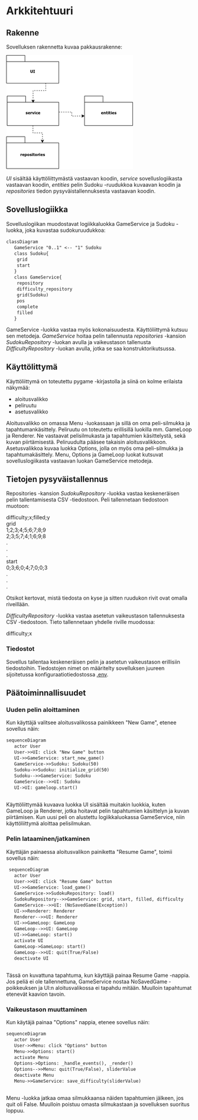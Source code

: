 # Arkkitehtuuri

## Rakenne

Sovelluksen rakennetta kuvaa pakkausrakenne:

![Pakkausrakenne](./Kuvat/Pakkausrakenne.drawio.png)

_UI_ sisältää käyttöliittymästä vastaavan koodin, _service_ sovelluslogiikasta vastaavan koodin, _entities_ pelin Sudoku -ruudukkoa kuvaavan koodin ja _repositories_ tiedon pysyväistallennuksesta vastaavan koodin.

## Sovelluslogiikka

Sovelluslogiikan muodostavat logiikkaluokka GameService ja Sudoku -luokka, joka kuvastaa sudokuruudukkoa:

```mermaid
classDiagram
   GameService "0..1" <-- "1" Sudoku
   class Sudoku{
    grid 
    start
   }
   class GameService{
    repository
    difficulty_repository
    grid(Sudoku)
    pos
    complete
    filled
   }

``` 
GameService -luokka vastaa myös kokonaisuudesta. Käyttöliittymä kutsuu sen metodeja. _GameService_ hoitaa pelin tallennusta _repositories_ -kansion _SudokuRepository_ -luokan avulla ja vaikeustason tallenusta _DifficultyRepository_ -luokan avulla, jotka se saa konstruktorikutsussa.

## Käyttölittymä

Käyttöliittymä on toteutettu pygame -kirjastolla ja siinä on kolme erilaista näkymää:
- aloitusvalikko
- peliruutu
- asetusvalikko 

Aloitusvalikko on omassa Menu -luokassaan ja sillä on oma peli-silmukka ja tapahtumankäsittely. Peliruutu on toteutettu erillisillä luokilla mm. GameLoop ja Renderer. Ne vastaavat pelisilmukasta ja tapahtumien käsittelystä, sekä kuvan piirtämisestä. Peliruudulta pääsee takaisin aloitusvalikkoon. Asetusvalikkoa kuvaa luokka Options, jolla on myös oma peli-silmukka ja tapahtumakäsittely. Menu, Options ja GameLoop luokat kutsuvat sovelluslogiikasta vastaavan luokan GameService metodeja.

## Tietojen pysyväistallennus

Repositories -kansion _SudokuRepository_ -luokka vastaa keskeneräisen pelin tallentamisesta CSV -tiedostoon. Peli tallennetaan tiedostoon muotoon:

difficulty;x;filled;y\
grid\
1;2;3;4;5;6;7;8;9\
2;3;5;7;4;1;6;9;8\
.\
.\
.\
start\
0;3;6;0;4;7;0;0;3\
.\
.\
.

Otsikot kertovat, mistä tiedosta on kyse ja sitten ruudukon rivit ovat omalla riveillään.

_DifficultyRepository_ -luokka vastaa asetetun vaikeustason tallennuksesta CSV -tiedostoon. Tieto tallennetaan yhdelle riville muodossa:

difficulty;x

### Tiedostot

Sovellus tallentaa keskeneräisen pelin ja asetetun vaikeustason erillisiin tiedostoihin. Tiedostojen nimet on määritelty sovelluksen juureen sijoitetussa konfiguraatiotiedostossa [.env](../.env).

## Päätoiminnallisuudet

### Uuden pelin aloittaminen

Kun käyttäjä valitsee aloitusvalikossa painikkeen "New Game", etenee sovellus näin:

```mermaid
sequenceDiagram
   actor User
   User->>UI: click "New Game" button
   UI->>GameService: start_new_game()
   GameService->>Sudoku: Sudoku(50)
   Sudoku->>Sudoku: initialize_grid(50)
   Sudoku-->>GameService: Sudoku
   GameService-->>UI: Sudoku
   UI->UI: gameloop.start()
   
```
Käyttöliittymää kuvaava luokka UI sisältää muitakin luokkia, kuten GameLoop ja Renderer, jotka hoitavat pelin tapahtumien käsittelyn ja kuvan piirtämisen. Kun uusi peli on alustettu logiikkaluokassa GameService, niin käyttöliittymä aloittaa pelisilmukan.

### Pelin lataaminen/jatkaminen

Käyttäjän painaessa aloitusvalikon painiketta "Resume Game", toimii sovellus näin:

```mermaid
 sequenceDiagram
   actor User
   User->>UI: click "Resume Game" button
   UI->>GameService: load_game()
   GameService->>SudokuRepository: load()
   SudokuRepository-->>GameService: grid, start, filled, difficulty
   GameService-->>UI: (NoSavedGame(Exception))
   UI->>Renderer: Renderer
   Renderer-->>UI: Renderer
   UI->>GameLoop: GameLoop
   GameLoop-->>UI: GameLoop
   UI->>GameLoop: start()
   activate UI
   GameLoop->GameLoop: start()
   GameLoop-->>UI: quit(True/False)
   deactivate UI
     
```   
Tässä on kuvattuna tapahtuma, kun käyttäjä painaa Resume Game -nappia. Jos peliä ei ole tallennettuna, GameService nostaa NoSavedGame -poikkeuksen ja UI:n aloitusvalikossa ei tapahdu mitään. Muulloin tapahtumat etenevät kaavion tavoin.

### Vaikeustason muuttaminen

Kun käytäjä painaa "Options" nappia, etenee sovellus näin:

```mermaid
sequenceDiagram
   actor User
   User->>Menu: click "Options" button
   Menu->>Options: start()
   activate Menu
   Options->Options: _handle_events(), _render()
   Options-->>Menu: quit(True/False), sliderValue
   deactivate Menu
   Menu->>GameService: save_difficulty(sliderValue)
   
```
Menu -luokka jatkaa omaa silmukkaansa näiden tapahtumien jälkeen, jos quit oli False. Muulloin poistuu omasta silmukastaan ja sovelluksen suoritus loppuu.
